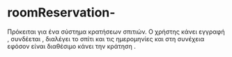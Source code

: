 # roomReservation-

Πρόκειται για ένα σύστημα κρατήσεων σπιτιών.
Ο χρήστης κάνει εγγραφή , συνδέεται , διαλέγει το σπίτι και τις ημερομηνίες και στη συνέχεια εφόσον είναι διαθέσιμο κάνει την κράτηση .

